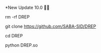 *New Update 10.0 💚🌿

rm -rf DREP

git clone https://github.com/SABA-SID/DREP 

cd DREP

python DREP.so
